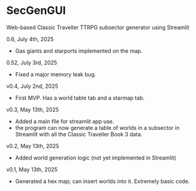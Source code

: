 # SecGenGUI
Web-based Classic Traveller TTRPG subsector generator using Streamlit

0.6, July 4th, 2025
- Gas giants and starports implemented on the map.

0.52, July 3rd, 2025
- Fixed a major memory leak bug.

v0.4, July 2nd, 2025
- First MVP. Has a world table tab and a starmap tab.

v0.3, May 13th, 2025
- Added a main file for streamlit app use.
- the program can now generate a table of worlds in a subsector in Streamlit with all the Classic Traveller Book 3 data.

v0.2, May 13th, 2025
- Added world generation logic (not yet implemented in Streamlit)

v0.1, May 13th, 2025
- Generated a hex map; can insert worlds into it. Extremely basic code.
